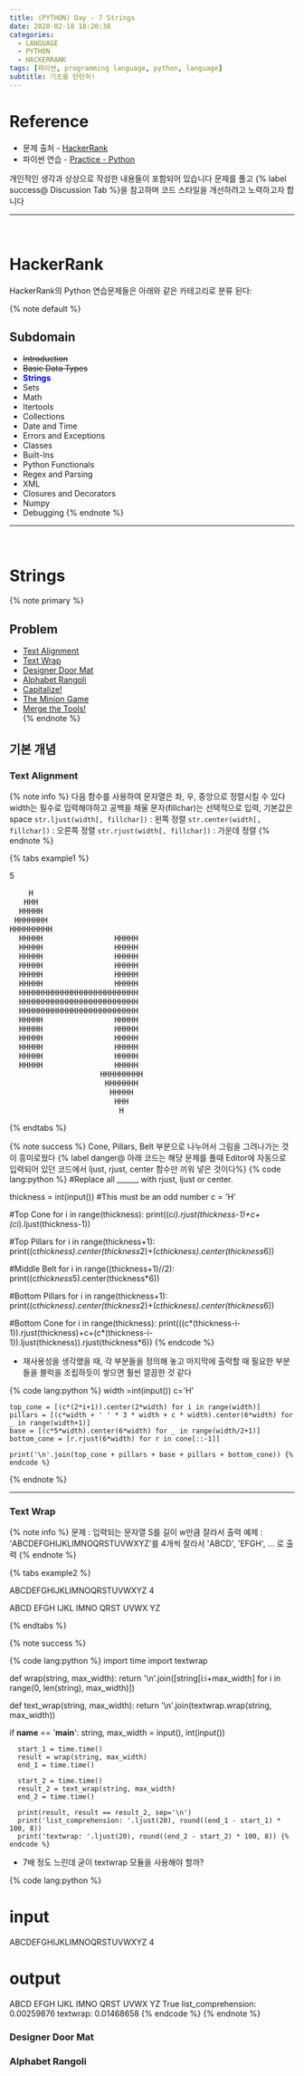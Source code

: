 ```yaml
---
title: (PYTHON) Day - 7 Strings
date: 2020-02-18 18:20:38
categories:
  - LANGUAGE
  - PYTHON
  - HACKERRANK
tags: [파이썬, programming language, python, language]
subtitle: 기초를 탄탄히!
---
```


# Reference

- 문제 출처 - [HackerRank](https://www.hackerrank.com/dashboard)
- 파이썬 연습 - [Practice - Python](https://www.hackerrank.com/domains/python?filters%5Bstatus%5D%5B%5D=unsolved&badge_type=python)

개인적인 생각과 상상으로 작성한 내용들이 포함되어 있습니다
문제를 풀고 {% label success@ Discussion Tab %}을 참고하며 코드 스타일을 개선하려고 노력하고자 합니다

------
</br>

# HackerRank

HackerRank의 Python 연습문제들은 아래와 같은 카테고리로 분류 된다:

{% note default %}
  ## Subdomain

  - ~~Introduction~~
  - ~~Basic Data Types~~
  - <strong style="color:blue">Strings</strong>
  - Sets
  - Math
  - Itertools
  - Collections
  - Date and Time
  - Errors and Exceptions
  - Classes
  - Built-Ins
  - Python Functionals
  - Regex and Parsing
  - XML
  - Closures and Decorators
  - Numpy
  - Debugging
{% endnote %}

------
</br>

# Strings

{% note primary %}
  ## Problem

  - [Text Alignment](#Text-Alignment)
  - [Text Wrap](#Text-Wrap)
  - [Designer Door Mat](#Designer-Door-Mat)
  - [Alphabet Rangoli](#Alphabet-Rangoli)  
  - [Capitalize!](#Capitalize!)
  - [The Minion Game](#The-Minion-Game)
  - [Merge the Tools!](#Merge-the-Tools!)   
{% endnote %}

## 기본 개념

### Text Alignment

{% note info %}
다음 함수를 사용하여 문자열은 좌, 우, 중앙으로 정렬시킬 수 있다
width는 필수로 입력해야하고 공백을 채울 문자(fillchar)는 선택적으로 입력, 기본값은 space
`str.ljust(width[, fillchar])` : 왼쪽 정렬
`str.center(width[, fillchar])` : 오른쪽 정렬
`str.rjust(width[, fillchar])` : 가운데 정렬
{% endnote %}

{% tabs example1 %}
  <!-- tab INPUT @code -->
  5
  <!-- endtab -->

  <!-- tab OUTPUT @code -->
  <pre>
    H    
   HHH   
  HHHHH  
 HHHHHHH
HHHHHHHHH
  HHHHH               HHHHH             
  HHHHH               HHHHH             
  HHHHH               HHHHH             
  HHHHH               HHHHH             
  HHHHH               HHHHH             
  HHHHH               HHHHH             
  HHHHHHHHHHHHHHHHHHHHHHHHH   
  HHHHHHHHHHHHHHHHHHHHHHHHH   
  HHHHHHHHHHHHHHHHHHHHHHHHH   
  HHHHH               HHHHH             
  HHHHH               HHHHH             
  HHHHH               HHHHH             
  HHHHH               HHHHH             
  HHHHH               HHHHH             
  HHHHH               HHHHH             
                   HHHHHHHHH
                    HHHHHHH  
                     HHHHH   
                      HHH    
                       H  </pre>
  <!-- endtab -->
{% endtabs %}

{% note success %}
  Cone, Pillars, Belt 부분으로 나누어서 그림을 그려나가는 것이 흥미로웠다
  {% label danger@ 아래 코드는 해당 문제를 풀때 Editor에 자동으로 입력되어 있던 코드에서 ljust, rjust, center 함수만 끼워 넣은 것이다%}
  {% code lang:python %}
  #Replace all ______ with rjust, ljust or center.

  thickness = int(input()) #This must be an odd number
  c = 'H'

  #Top Cone
  for i in range(thickness):
      print((c*i).rjust(thickness-1)+c+(c*i).ljust(thickness-1))

  #Top Pillars
  for i in range(thickness+1):
      print((c*thickness).center(thickness*2)+(c*thickness).center(thickness*6))

  #Middle Belt
  for i in range((thickness+1)//2):
      print((c*thickness*5).center(thickness*6))    

  #Bottom Pillars
  for i in range(thickness+1):
      print((c*thickness).center(thickness*2)+(c*thickness).center(thickness*6))    

  #Bottom Cone
  for i in range(thickness):
      print(((c*(thickness-i-1)).rjust(thickness)+c+(c*(thickness-i-1)).ljust(thickness)).rjust(thickness*6))   {% endcode %}

  - 재사용성을 생각했을 때, 각 부분들을 정의해 놓고 마지막에 출력할 때 필요한 부분들을 블럭을 조립하듯이 쌓으면 훨씬 깔끔한 것 같다

  {% code lang:python %}
    width =int(input())
    c='H'

    top_cone = [(c*(2*i+1)).center(2*width) for i in range(width)]
    pillars = [(c*width + ' ' * 3 * width + c * width).center(6*width) for _ in range(width+1)]
    base = [(c*5*width).center(6*width) for _ in range(width/2+1)]
    bottom_cone = [r.rjust(6*width) for r in cone[::-1]]

    print('\n'.join(top_cone + pillars + base + pillars + bottom_cone)) {% endcode %}
{% endnote %}

---

### Text Wrap

{% note info %}
문제 : 입력되는 문자열 S를 길이 w만큼 잘라서 출력
예제 : 'ABCDEFGHIJKLIMNOQRSTUVWXYZ'를 4개씩 잘라서 'ABCD', 'EFGH', ... 로 출력
{% endnote %}

{% tabs example2 %}
  <!-- tab INPUT @code -->
  ABCDEFGHIJKLIMNOQRSTUVWXYZ
  4
  <!-- endtab -->

  <!-- tab OUTPUT @code -->
  ABCD
  EFGH
  IJKL
  IMNO
  QRST
  UVWX
  YZ
  <!-- endtab -->
{% endtabs %}

{% note success %}

  {% code lang:python %}
  import time
  import textwrap

  def wrap(string, max_width):
      return '\n'.join([string[i:i+max_width] for i in range(0, len(string), max_width)])

  def text_wrap(string, max_width):
      return '\n'.join(textwrap.wrap(string, max_width))

  if __name__ == '__main__':
      string, max_width = input(), int(input())

      start_1 = time.time()
      result = wrap(string, max_width)
      end_1 = time.time()

      start_2 = time.time()
      result_2 = text_wrap(string, max_width)
      end_2 = time.time()

      print(result, result == result_2, sep='\n')
      print('list_comprehension: '.ljust(20), round((end_1 - start_1) * 100, 8))
      print('textwrap: '.ljust(20), round((end_2 - start_2) * 100, 8)) {% endcode %}

  - 7배 정도 느린데 굳이 textwrap 모듈을 사용해야 할까?
  
  {% code lang:python %}
  # input
  ABCDEFGHIJKLIMNOQRSTUVWXYZ
  4

  # output
  ABCD
  EFGH
  IJKL
  IMNO
  QRST
  UVWX
  YZ
  True
  list_comprehension:  0.00259876
  textwrap:            0.01468658   {% endcode %}
{% endnote %}

### Designer Door Mat

### Alphabet Rangoli
